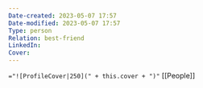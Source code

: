 ```yaml
---
Date-created: 2023-05-07 17:57 
Date-modified: 2023-05-07 17:57
Type: person
Relation: best-friend
LinkedIn: 
Cover: 
---
```

`="![ProfileCover|250](" + this.cover + ")"`
[[People]]
